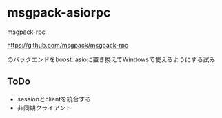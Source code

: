 msgpack-asiorpc
===============
msgpack-rpc

https://github.com/msgpack/msgpack-rpc

のバックエンドをboost::asioに置き換えてWindowsで使えるようにする試み

ToDo
----
* sessionとclientを統合する
* 非同期クライアント

